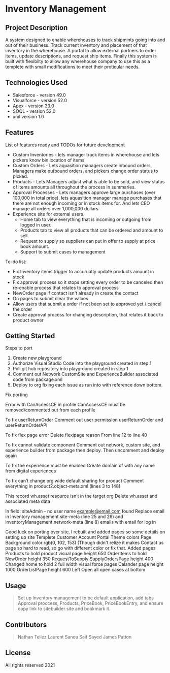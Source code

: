# Inventory Management

## Project Description

A system designed to enable wherehouses to track shipmints going into and out of their business. Track current inventory and placement of that inventory in the wherehouse. A portal to allow external partners to order items, update descriptions, and request ship items. Finally this system is built with flexibilty to allow any wherehouse company to use this as a templete with small modifications to meet their proticular needs.

## Technologies Used

* Salesforce - version 49.0
* Visualforce - version 52.0
* Apex - version 33.0
* SOQL - version 52.0
* xml version 1.0

## Features

List of features ready and TODOs for future development
* Custom Inventories - lets manager track items in wherehouse and lets pickers know bin location of items
* Custom Orders - Lets aquasition managers create inbound orders, Managers make outbound orders, and pickers change order status to picked.
* Products - Lets Managers adjust what is able to be sold, and view status of items amounts all throughout the process in summaries.
* Approval Processes - Lets managers approve large purchases (over 100,000 in total price), lets aquasition manager manage purchases that there are not enough incoming or in stock items for. And lets CEO manage all orders over 1,000,000 dollars.
* Experience site for external users.
  * Home tab to view everything that is incoming or outgoing from logged in user.
  * Products tab to view all products that can be ordered and amount to sell.
  * Request to supply so suppliers can put in offer to supply at price book amount.
  * Support to submit cases to management


To-do list:
* Fix Inventory items trigger to accuruatly update products amount in stock
* Fix approval process so it stops setting every order to be canceled then re-enable process that relates to approval process
* NewOrder page if contact isn't already in create the contact
* On pages to submit clear the values
* Allow users that submit a order if not been set to approved yet / cancel the order
* Create approval process for changing description, that relates it back to product owner

## Getting Started
   
Steps to port
  1. Create new playground
  2. Authorize Visual Studio Code into the playground created in step 1
  3. Pull git hub repository into playground created in step 1 
  4. Comment out Network CustomSite and ExperienceBuilder associated code from package.xml
  5. Deploy to org fixing each issue as run into with reference down bottom.

Fix porting

Error with CanAccessCE in profile 
   CanAccessCE must be removed/commented out from each profile

To fix userReturnOrder
  Comment out user permission userReturnOrder and userReturnOrderAPI

To fix flex page error
  Delete flexipage reason
    From line 12 to line 40

To fix cannot validate component
  Comment out network, custom site, and experience builder from package then deploy. Then uncomment and deploy again

To fix the experience must be enabled
    Create domain of with any name from digital experiences

To fix can’t change org wide default sharing  for product
  Comment everything in product2.object-meta.xml (lines 3 to 148)

This record wh.asset resource isn’t in the target org
  Delete wh.asset and associated meta data
  
In field: siteAdmin - no user name example@email.com found
     Replace email in Inventory management.site-meta (line 25 and 26) and inventoryManagement.network-meta (line 8) emails with email for log in
     
     
Good luck on porting over site, I rebuilt and added pages so some details on setting up site
  Templete Customer Account Portal
  Theme colors Page Background color rgb(0, 102, 153) (Though didn't relize it makes Contact us page so hard to read, so go with different color or fix that.
  Added pages
    Products to hold product visual page height 650
    OrderItems to hold NewOrder height 350
    RequestToSupply SupplyOrdersPage height 400
    Changed home to hold 2 full width visual force pages
      Calander page height 1000
      OrderListPage height 600
      Left Open all open cases at bottom
    
    
   
## Usage

> Set up Inventory management to be default application, add tabs Approval proccess, Products, PriceBook, PriceBookEntry, and ensure copy link to sitebuilder site and bookmark it.

## Contributors

> Nathan Tellez
> Laurent Sanou
> Saif Sayed
> James Patton

## License

All rights reserved 2021 
